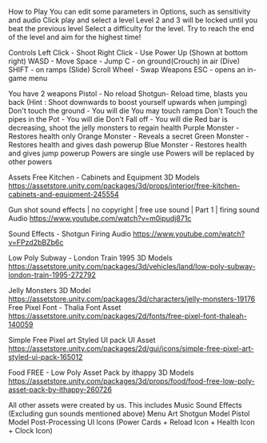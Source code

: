 How to Play
You can edit some parameters in Options, such as sensitivity and audio
Click play and select a level
Level 2 and 3 will be locked until you beat the previous level
Select a difficulty for the level.
Try to reach the end of the level and aim for the highest time!

Controls
Left Click - Shoot
Right Click - Use Power Up (Shown at bottom right)
WASD - Move
Space - Jump
C - on ground(Crouch) in air (Dive)
SHIFT - on ramps (Slide)
Scroll Wheel - Swap Weapons
ESC - opens an in-game menu


You have 2 weapons 
Pistol - No reload
Shotgun-  Reload time, blasts you back (Hint : Shoot downwards to boost yourself upwards when jumping)
Don't touch the ground - You will die
You may touch ramps
Don't Touch the pipes in the Pot - You will die
Don't Fall off - You will die
Red bar is decreasing, shoot the jelly monsters to regain health
Purple Monster - Restores health only
Orange Monster - Reveals a secret
Green Monster - Restores health and gives dash powerup
Blue Monster - Restores health and gives jump powerup
Powers are single use
Powers will be replaced by other powers




Assets
Free Kitchen - Cabinets and Equipment
3D Models
https://assetstore.unity.com/packages/3d/props/interior/free-kitchen-cabinets-and-equipment-245554

Gun shot sound effects | no copyright | free use sound | Part 1 | firing sound
Audio
https://www.youtube.com/watch?v=m0ipudj871c

Sound Effects - Shotgun Firing
Audio
 https://www.youtube.com/watch?v=FPzd2bBZb6c

Low Poly Subway - London Train 1995
3D Models
https://assetstore.unity.com/packages/3d/vehicles/land/low-poly-subway-london-train-1995-272792

Jelly Monsters
3D Model
https://assetstore.unity.com/packages/3d/characters/jelly-monsters-19176
Free Pixel Font - Thalia
Font Asset
 https://assetstore.unity.com/packages/2d/fonts/free-pixel-font-thaleah-140059

Simple Free Pixel art Styled UI pack
UI Asset
https://assetstore.unity.com/packages/2d/gui/icons/simple-free-pixel-art-styled-ui-pack-165012

Food FREE - Low Poly Asset Pack by ithappy
3D Models
https://assetstore.unity.com/packages/3d/props/food/food-free-low-poly-asset-pack-by-ithappy-260726

All other assets were created by us.
This includes
Music
Sound Effects (Excluding gun sounds mentioned above)
Menu Art
Shotgun Model
Pistol Model
Post-Processing
UI Icons (Power Cards + Reload Icon + Health Icon + Clock Icon)
